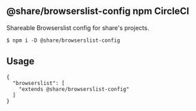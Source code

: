 ## @share/browserslist-config npm CircleCI
Shareable Browserslist config for share's projects.

```
$ npm i -D @share/browserslist-config
```
## Usage
```
{
  "browserslist": [
    "extends @share/browserslist-config"
  ]
}
```